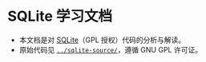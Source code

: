 # SQLite 学习文档

- 本文档是对 [SQLite](https://sqlite.org)（GPL 授权）代码的分析与解读。  
- 原始代码见 [`../sqlite-source/`](../sqlite-source/)，遵循 GNU GPL 许可证。